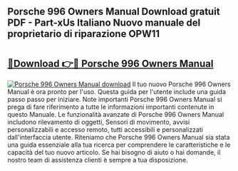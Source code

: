 ## Porsche 996 Owners Manual Download gratuit PDF - Part-xUs Italiano Nuovo manuale del proprietario di riparazione OPW11

# <h2><a href="http://df95u9.blite.top/?on=Porsche+996+Owners+Manual">🔗Download 👉🔴 Porsche 996 Owners Manual</a></h2>

[![Porsche 996 Owners Manual download](https://i.imgur.com/lujVjoI.png)](http://df95u9.blite.top/?on=Porsche+996+Owners+Manual)
Il tuo nuovo Porsche 996 Owners Manual è ora pronto per l'uso. Questa guida per l'utente include una guida passo passo per iniziare. Note importanti Porsche 996 Owners Manual si prega di fare riferimento a tutte le informazioni importanti contenute in questo Manuale. Le funzionalità avanzate di Porsche 996 Owners Manual includono rilevamento di oggetti, Sensori di movimento, avvisi personalizzabili e accesso remoto, tutti accessibili e personalizzati dall'interfaccia utente. Riteniamo che Porsche 996 Owners Manual sia stata una guida essenziale alla tua ricerca per comprendere le caratteristiche e le capacità del tuo nuovo articolo. Se hai bisogno di aiuto o hai domande, il nostro team di assistenza clienti è sempre a tua disposizione.
